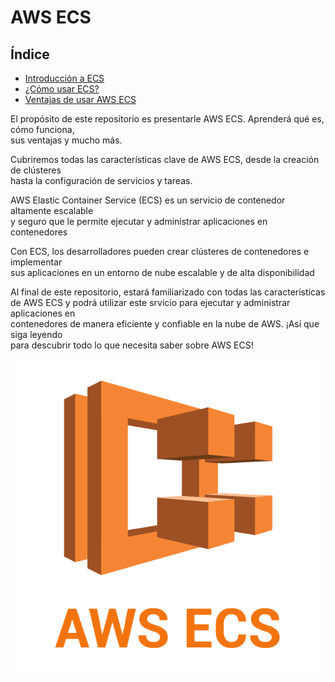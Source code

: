 # AWS ECS

## Índice

- [Introducción a ECS](introduccion-a-ecs.md)
- [¿Cómo usar ECS?](como-usar.md)
- [Ventajas de usar AWS ECS](ventajas-ecs.md)

El propósito de este repositorio es presentarle AWS ECS. Aprenderá qué es, cómo funciona, \
sus ventajas y mucho más.

Cubriremos todas las características clave de AWS ECS, desde la creación de clústeres \
hasta la configuración de servicios y tareas.

AWS Elastic Container Service (ECS) es un servicio de contenedor altamente escalable \
y seguro que le permite ejecutar y administrar aplicaciones en contenedores

Con ECS, los desarrolladores pueden crear clústeres de contenedores e implementar \
sus aplicaciones en un entorno de nube escalable y de alta disponibilidad

Al final de este repositorio, estará familiarizado con todas las características \
de AWS ECS y podrá utilizar este srvicio para ejecutar y administrar aplicaciones en \
contenedores de manera eficiente y confiable en la nube de AWS. ¡Así que siga leyendo \
para descubrir todo lo que necesita saber sobre AWS ECS!

![AWS ECS logo](/images/aws-ecs.png)
 

